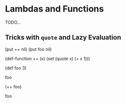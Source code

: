 # Lambdas and Functions

TODO...

## Tricks with `quote` and Lazy Evaluation


(put ++ nil)
(put foo nil)


(def-function ++ (x) (set (quote x) (+ x 1)))

(def foo 3)

foo

(++ foo)

foo

